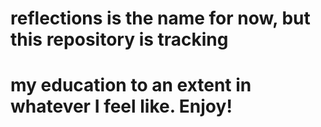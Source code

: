# reflections is the name for now, but this repository is tracking 
# my education to an extent in whatever I feel like. Enjoy!
